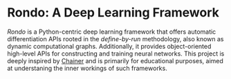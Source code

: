 # Rondo: A Deep Learning Framework

*Rondo* is a Python-centric deep learning framework that offers automatic differentiation APIs rooted in the *define-by-run* methodology, also known as dynamic computational graphs. Additionally, it provides object-oriented high-level APIs for constructing and training neural networks. This project is deeply inspired by [Chainer](https://github.com/chainer/chainer) and is primarily for educational purposes, aimed at understaning the inner workings of such frameworks.
